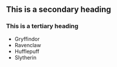 ## This is a secondary heading
### This is a tertiary heading

* Gryffindor
* Ravenclaw
* Hufflepuff
* Slytherin